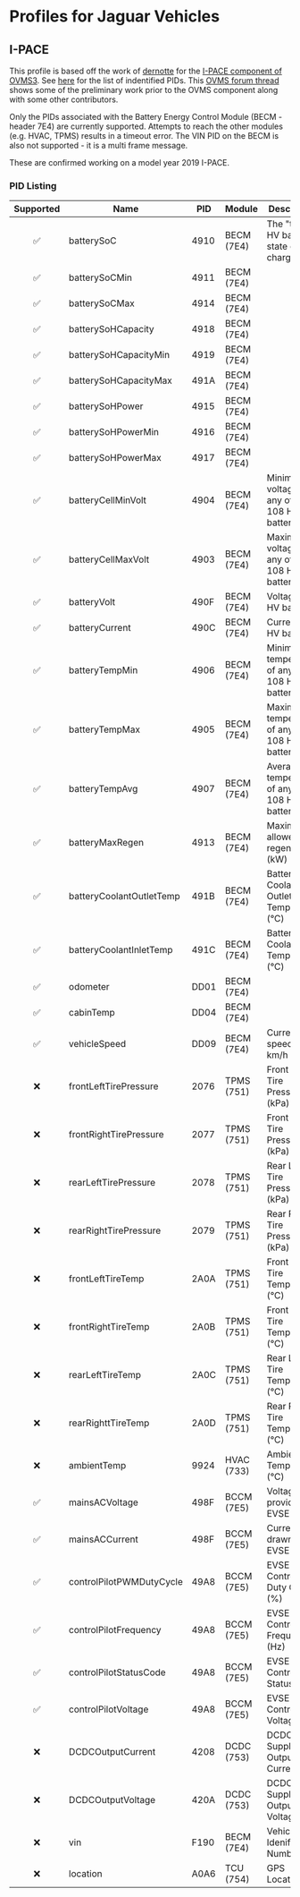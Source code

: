 # Profiles for Jaguar Vehicles

## I-PACE

This profile is based off the work of [dernotte](https://github.com/dernotte) for the [I-PACE component of OVMS3](https://github.com/openvehicles/Open-Vehicle-Monitoring-System-3/tree/master/vehicle/OVMS.V3/components/vehicle_jaguaripace). See [here](https://github.com/openvehicles/Open-Vehicle-Monitoring-System-3/blob/master/vehicle/OVMS.V3/components/vehicle_jaguaripace/src/ipace_obd_pids.h) for the list of indentified PIDs. This [OVMS forum thread](https://www.openvehicles.com/node/2423) shows some of the preliminary work prior to the OVMS component along with some other contributors.

Only the PIDs associated with the Battery Energy Control Module (BECM - header 7E4) are currently supported. Attempts to reach the other modules (e.g. HVAC, TPMS) results in a timeout error. The VIN PID on the BECM is also not supported - it is a multi frame message.

These are confirmed working on a model year 2019 I-PACE.

### PID Listing

|Supported|Name|PID|Module|Description|Notes|
|:-------:|----|---|------|-----------|-----|
|✅|batterySoC|4910|BECM (7E4)| The "true" HV battery state of charge||
|✅|batterySoCMin|4911|BECM (7E4)|||
|✅|batterySoCMax|4914|BECM (7E4)|||
|✅|batterySoHCapacity|4918|BECM (7E4)|||
|✅|batterySoHCapacityMin|4919|BECM (7E4)|||
|✅|batterySoHCapacityMax|491A|BECM (7E4)|||
|✅|batterySoHPower|4915|BECM (7E4)|||
|✅|batterySoHPowerMin|4916|BECM (7E4)|||
|✅|batterySoHPowerMax|4917|BECM (7E4)|||
|✅|batteryCellMinVolt|4904|BECM (7E4)|Minimum voltage of any of the 108 HV battery cells||
|✅|batteryCellMaxVolt|4903|BECM (7E4)|Maximum voltage of any of the 108 HV battery cells||
|✅|batteryVolt|490F|BECM (7E4)|Voltage of HV battery||
|✅|batteryCurrent|490C|BECM (7E4)|Current of HV battery|Positive is discharging|
|✅|batteryTempMin|4906|BECM (7E4)|Minimum temperature of any of the 108 HV battery cells||
|✅|batteryTempMax|4905|BECM (7E4)|Maximum temperature of any of the 108 HV battery cells||
|✅|batteryTempAvg|4907|BECM (7E4)|Average temperature of any of the 108 HV battery cells||
|✅|batteryMaxRegen|4913|BECM (7E4)|Maximum allowed regen rate (kW)||
|✅|batteryCoolantOutletTemp|491B|BECM (7E4)|Battery Coolant Outlet Temperature (°C)||
|✅|batteryCoolantInletTemp|491C|BECM (7E4)|Battery Coolant Inlet Temperature (°C)||
|✅|odometer|DD01|BECM (7E4)|||
|✅|cabinTemp|DD04|BECM (7E4)|||
|✅|vehicleSpeed|DD09|BECM (7E4)|Current speed in km/h||
|❌|frontLeftTirePressure|2076|TPMS (751)|Front Left Tire Pressure (kPa)||
|❌|frontRightTirePressure|2077|TPMS (751)|Front Right Tire Pressure (kPa)||
|❌|rearLeftTirePressure|2078|TPMS (751)|Rear Left Tire Pressure (kPa)||
|❌|rearRightTirePressure|2079|TPMS (751)|Rear Right Tire Pressure (kPa)||
|❌|frontLeftTireTemp|2A0A|TPMS (751)|Front Left Tire Temperature (°C)||
|❌|frontRightTireTemp|2A0B|TPMS (751)|Front Right Tire Temperature (°C)||
|❌|rearLeftTireTemp|2A0C|TPMS (751)|Rear Left Tire Temperature (°C)||
|❌|rearRighttTireTemp|2A0D|TPMS (751)|Rear Right Tire Temperature (°C)||
|❌|ambientTemp|9924|HVAC (733)|Ambient Temperature (°C)||
|✅|mainsACVoltage|498F|BCCM (7E5)|Voltage provided by EVSE (V)||
|✅|mainsACCurrent|498F|BCCM (7E5)|Current drawn from EVSE (A)||
|✅|controlPilotPWMDutyCycle|49A8|BCCM (7E5)|EVSE Control Pilot Duty Cycle (%)||
|✅|controlPilotFrequency|49A8|BCCM (7E5)|EVSE Control Pilot Frequency (Hz)||
|✅|controlPilotStatusCode|49A8|BCCM (7E5)|EVSE Control Pilot Status Code||
|✅|controlPilotVoltage|49A8|BCCM (7E5)|EVSE Control Pilot Voltage (V)||
|❌|DCDCOutputCurrent|4208|DCDC (753)|DCDC 12V Supply Output Current (A)||
|❌|DCDCOutputVoltage|420A|DCDC (753)|DCDC 12V Supply Output Voltage (A)||
|❌|vin|F190|BECM (7E4)|Vehicle Idenification Number|Multi frame message|
|❌|location|A0A6|TCU (754)|GPS Location|Multi frame message|
